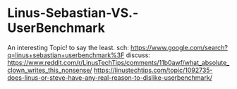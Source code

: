 # Linus-Sebastian-VS.-UserBenchmark
An interesting Topic! to say the least. sch: https://www.google.com/search?q=linus+sebastian+userbenchmark%3F discuss: https://www.reddit.com/r/LinusTechTips/comments/11b0awf/what_absolute_clown_writes_this_nonsense/ https://linustechtips.com/topic/1092735-does-linus-or-steve-have-any-real-reason-to-dislike-userbenchmark/

